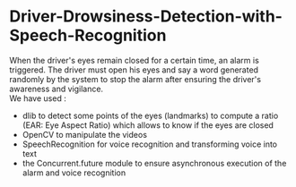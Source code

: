 # Driver-Drowsiness-Detection-with-Speech-Recognition </br>
When the driver's eyes remain closed for a certain time, an alarm is triggered. The driver must open his eyes and say a word generated </br> 
randomly by the system to stop the alarm after ensuring the driver's awareness and vigilance.</br>
We have used :</br>
- dlib to detect some points of the eyes (landmarks) to compute a ratio (EAR: Eye Aspect Ratio) which allows to know if the eyes are closed </br>
- OpenCV to manipulate the videos </br>
- SpeechRecognition for voice recognition and transforming voice into text </br>
- the Concurrent.future module to ensure asynchronous execution of the alarm and voice recognition </br>

